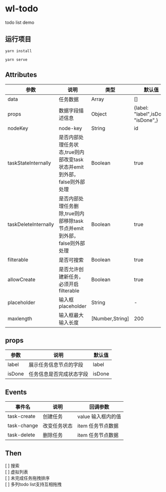 # wl-todo

todo list demo

## 运行项目

```
yarn install

yarn serve
```

## Attributes
| 参数 | 说明 | 类型 | 默认值 | 
| ---- | ---- | ---- | ---- |
| data | 任务数据 | Array | [] |
| props | 数据字段描述信息 | Object | {label: "label",isDone: "isDone",} |
| nodeKey | node-key | String | id |
| taskStateInternally | 是否内部处理任务状态,true则内部改变task状态并emit到外部，false则外部处理 | Boolean | true |
| taskDeleteInternally | 是否内部处理任务删除,true则内部移除task节点并emit到外部，false则外部处理 | Boolean | true |
| filterable | 是否可搜索 | Boolean | true |
| allowCreate | 是否允许创建新任务，必须开启filterable | Boolean | true |
| placeholder | 输入框placeholder | String | - |
| maxlength | 输入框最大输入长度 | [Number,String] | 200 |

## props
| 参数 | 说明 | 默认值 | 
| ---- | ---- | ---- |
| label | 展示任务信息节点的字段 | label |
| isDone | 任务信息是否完成状态字段 | isDone | 

## Events
| 事件名 | 说明 | 回调参数 |
| ---- | ---- | ---- |
| task-create | 创建任务 | value 输入框内的值 |
| task-change | 改变任务状态 | item 任务节点数据 |
| task-delete | 删除任务 | item 任务节点数据 | 

## Then
[ ] 搜索  
[ ] 虚拟列表  
[ ] 未完成任务拖拽排序  
[ ] 多列todo list支持互相拖拽  